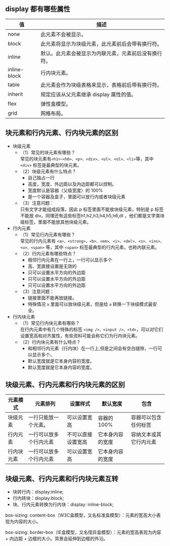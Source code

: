 ## display 都有哪些属性
| 值      | 描述 |
| ----------- | ----------- |
| none      | 此元素不会被显示。       |
| block   | 此元素将显示为块级元素，此元素前后会带有换行符。        |
| inline   | 默认。此元素会被显示为内联元素，元素前后没有换行符。       |
| inline-block   | 行内块元素。        |
| table   | 此元素会作为块级表格来显示，表格前后带有换行符。        |
| inherit   | 规定应该从父元素继承 display 属性的值。        |
| flex   | 弹性盒模型。        |
| grid   | 网格布局。        |

## 块元素和行内元素、行内块元素的区别
- 块级元素
    - （1）常见的块元素有哪些？<br>
        常见的块元素有`<h1>~<h6>、<p>、<div>、<ul>、<ol>、<li>`等，其中 `<div>` 标签是最典型的块元素。
    - （2）块级元素有什么特点？<br>
        - 自己独占一行
        - 高度，宽度、外边距以及内边距都可以控制。
        - 宽度默认是容器（父级宽度）的 100%
        - 是一个容器及盒子，里面可以放行内或者块级元素
    - （3）注意问题：<br>
        只有文字才能组成段落，因此 p 标签里面不能放块级元素，特别是 p 标签不能放 div。同理还有这些标签h1,h2,h3,h4,h5,h6,dt ，他们都是文字类块级标签，里面不能放其他块级元素。
- 行内元素
    - （1）常见行内元素有哪些？<br>
        常见的行内元素有 `<a>、<strong>、<b>、<em>、<i>、<del>、<s>、<ins>、<u>、<span>` 等，其中 `<span>` 标签最典型的行内元素，也称内联元素。
    - （2）行内元素有哪些特点？<br>
        - 相邻行内元素在一行上，一行可以显示多个
        - 高、宽直接设置是无效的
        - 只可以设置水平方向的外边距
        - 只可以设置水平方向的外边距
        - 只可以设置水平方向的外边距
    - （3）注意问题：<br>
        - 链接里面不能再放链接。
        - 特殊情况 `a` 里面可以放块级元素，但是给 `a` 转换一下块级模式最安全。
- 行内块元素
    - （1）常见行内块元素有哪些？<br>
        在行内元素中有几个特殊的标签 `<img />、<input />、<td>`，可以对它们设置宽高和对齐属性，有些资料可能会称它们为行内块元素。
    - （2）行内块元素有什么特点？
        - 和相邻行内元素（行内块）在一行上,但是之间会有空白缝隙，一行可以显示多个。
        - 默认宽度就是它本身内容的宽度。
        - 默认宽度就是它本身内容的宽度。
## 块级元素、行内元素和行内块元素的区别
| 元素模式      | 元素排列 | 设置样式 | 默认宽度 | 包含 |
| ----------- | ----------- | ----------- | ----------- | ----------- |
| 块级元素      | 一行只能放一个元素。       |  可以设置宽高       |  容器的100%       | 容器可以包含任何标签  |
| 行内元素   | 一行可以放多个行内元素        |  不可以直接设置宽高   |  它本身内容的宽度       |  容纳文本或其它行内元素  |
| 行内块元素   | 一行可以放多个行内元素       |  可以设置宽高    |  它本身内容的宽度       |

## 块级元素、行内元素和行内块元素互转
- 块转行内：display:inline;
- 行内转块：display:block;
- 块、行内元素转换为行内块：display: inline-block;

box-sizing: content-box（W3C盒模型，又名标准盒模型）：元素的宽高大小表现为内容的大小。

box-sizing: border-box（IE盒模型，又名怪异盒模型）：元素的宽高表现为内容 + 内边距 + 边框的大小。背景会延伸到边框的外沿。
